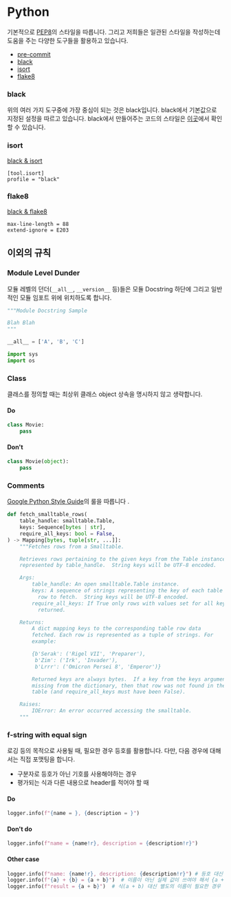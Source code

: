 Python
====

기본적으로 [PEP8](https://www.python.org/dev/peps/pep-0008/)의 스타일을 따릅니다. 그리고 저희들은 일관된 스타일을 작성하는데 도움을 주는 다양한 도구들을 활용하고 있습니다.
- [pre-commit](https://pre-commit.com/)
- [black](https://black.readthedocs.io/en/stable/)
- [isort](https://pycqa.github.io/isort/)
- [flake8](https://flake8.pycqa.org/en/latest/)

### black
위의 여러 가지 도구중에 가장 중심이 되는 것은 black입니다. black에서 기본값으로 지정된 설정을 따르고 있습니다.
black에서 만들어주는 코드의 스타일은 [이곳](https://black.readthedocs.io/en/stable/the_black_code_style/current_style.html)에서 확인할 수 있습니다.

### isort
[black & isort](https://black.readthedocs.io/en/stable/guides/using_black_with_other_tools.html#isort)
```
[tool.isort]
profile = "black"
```

### flake8
[black & flake8](https://black.readthedocs.io/en/stable/guides/using_black_with_other_tools.html#flake8)
```
max-line-length = 88
extend-ignore = E203
```

## 이외의 규칙


### Module Level Dunder
모듈 레벨의 던더(`__all__`, `__version__` 등)들은 모듈 Docstring 하단에 그리고 일반적인 모듈 임포트 위에 위치하도록 합니다.

```python
"""Module Docstring Sample

Blah Blah
"""

__all__ = ['A', 'B', 'C']

import sys
import os
```

### Class
클래스를 정의할 때는 최상위 클래스 object 상속을 명시하지 않고 생략합니다.

#### Do
```python
class Movie:
    pass
```

#### Don't
```python
class Movie(object):
    pass
```


### Comments
[Google Python Style Guide](http://google.github.io/styleguide/pyguide.html#38-comments-and-docstrings)의 룰을 따릅니다 .
```python
def fetch_smalltable_rows(
    table_handle: smalltable.Table,
    keys: Sequence[bytes | str],
    require_all_keys: bool = False,
) -> Mapping[bytes, tuple[str, ...]]:
    """Fetches rows from a Smalltable.

    Retrieves rows pertaining to the given keys from the Table instance
    represented by table_handle.  String keys will be UTF-8 encoded.

    Args:
        table_handle: An open smalltable.Table instance.
        keys: A sequence of strings representing the key of each table
          row to fetch.  String keys will be UTF-8 encoded.
        require_all_keys: If True only rows with values set for all keys will be
          returned.

    Returns:
        A dict mapping keys to the corresponding table row data
        fetched. Each row is represented as a tuple of strings. For
        example:

        {b'Serak': ('Rigel VII', 'Preparer'),
         b'Zim': ('Irk', 'Invader'),
         b'Lrrr': ('Omicron Persei 8', 'Emperor')}

        Returned keys are always bytes.  If a key from the keys argument is
        missing from the dictionary, then that row was not found in the
        table (and require_all_keys must have been False).

    Raises:
        IOError: An error occurred accessing the smalltable.
    """
```

### f-string with equal sign
로깅 등의 목적으로 사용될 때, 필요한 경우 등호를 활용합니다. 다만, 다음 경우에 대해서는 직접 포맷팅을 합니다.
- 구분자로 등호가 아닌 기호를 사용해야하는 경우
- 평가되는 식과 다른 내용으로 header를 적어야 할 때

#### Do
```python
logger.info(f"{name = }, {description = }")
```

#### Don't do
```python
logger.info(f"name = {name!r}, description = {description!r}")
```

#### Other case
```python
logger.info(f"name: {name!r}, description: {description!r}") # 등호 대신 쌍점 사용이 필요한 경우
logger.info(f"{a} + {b} = {a + b}")  # 이름이 아닌 실제 값이 쓰여야 해서 {a + b = }로 대체할 수 없는 경우
logger.info(f"result = {a + b}")  # 식(a + b) 대신 별도의 이름이 필요한 경우
```
